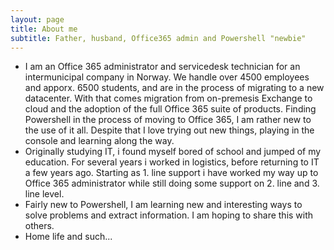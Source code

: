 ```yaml
---
layout: page
title: About me
subtitle: Father, husband, Office365 admin and Powershell "newbie"
---
```


<ul class="fa-ul">
  <li><span class="fa-li"><i class="fa fa-briefcase"></i></span>I am an Office 365 administrator and servicedesk technician for an intermunicipal company in Norway. We handle over 4500 employees and apporx. 6500 students, and are in the process of migrating to a new datacenter. With that comes migration from on-premesis Exchange to cloud and the adoption of the full Office 365 suite of products. Finding Powershell in the process of moving to Office 365, I am rather new to the use of it all. Despite that I love trying out new things, playing in the console and learning along the way.  </li>
  
  <li><span class="fa-li"><i class="fa fa-graduation-cap"></i></span>Originally studying IT, i found myself bored of school and jumped of my education.
For several years i worked in logistics, before returning to IT a few years ago.
Starting as 1. line support i have worked my way up to Office 365 administrator while still doing some support on 2. line and 3. line level.  </li>
  
  <li><span class="fa-li"><i class="fa fa-terminal"></i></span>Fairly new to Powershell, I am learning new and interesting ways to solve problems and extract information. I am hoping to share this with others.  </li>
  
  <li><span class="fa-li"><i class="fa fa-home"></i></span>Home life and such...  </li>
</ul>
